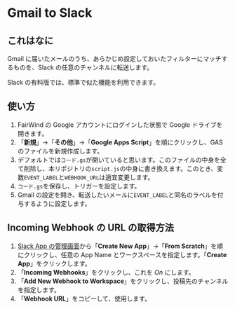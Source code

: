 # Gmail to Slack

## これはなに

Gmail に届いたメールのうち、あらかじめ設定しておいたフィルターにマッチするものを、Slack の任意のチャンネルに転送します。

Slack の有料版では、標準で似た機能を利用できます。

## 使い方

1. FairWind の Google アカウントにログインした状態で Google ドライブを開きます。
2. 「**新規**」→「**その他**」→「**Google Apps Script**」を順にクリックし、GAS のファイルを新規作成します。
3. デフォルトでは`コード.gs`が開いていると思います。このファイルの中身を全て削除し、本リポジトリの`script.js`の中身に書き換えます。このとき、変数`EVENT_LABEL`と`WEBHOOK_URL`は適宜変更します。
4. `コード.gs`を保存し、トリガーを設定します。
5. Gmail の設定を開き、転送したいメールに`EVENT_LABEL`と同名のラベルを付与するように設定します。

## Incoming Webhook の URL の取得方法

1. [Slack App の管理画面](https://api.slack.com/apps/)から「**Create New App**」→「**From Scratch**」を順にクリックし、任意の App Name とワークスペースを指定します。「**Create App**」をクリックします。
2. 「**Incoming Webhooks**」をクリックし、これを *On* にします。
3. 「**Add New Webhook to Workspace**」をクリックし、投稿先のチャンネルを指定します。
4. 「**Webhook URL**」をコピーして、使用します。
